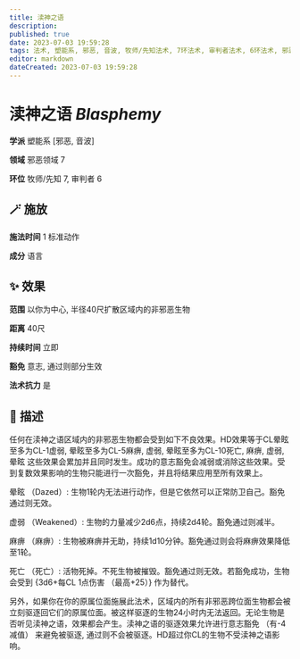```yaml
---
title: 渎神之语
description: 
published: true
date: 2023-07-03 19:59:28
tags: 法术, 塑能系, 邪恶, 音波, 牧师/先知法术, 7环法术, 审判者法术, 6环法术, 邪恶领域
editor: markdown
dateCreated: 2023-07-03 19:59:28
---
```


# **渎神之语** *Blasphemy*

**学派** 塑能系 \[邪恶, 音波\] 

**领域** 邪恶领域 7

**环位** 牧师/先知 7, 审判者 6

## 🪄 施放

**施法时间** 1 标准动作

**成分** 语言

## ✨ 效果  

**范围** 以你为中心, 半径40尺扩散区域内的非邪恶生物

**距离** 40尺  

**持续时间** 立即 

**豁免** 意志, 通过则部分生效

**法术抗力** 是

## 📖 描述

任何在渎神之语区域内的非邪恶生物都会受到如下不良效果。HD效果等于CL晕眩至多为CL-1虚弱, 晕眩至多为CL-5麻痹, 虚弱, 晕眩至多为CL-10死亡, 麻痹, 虚弱, 晕眩    这些效果会累加并且同时发生。成功的意志豁免会减弱或消除这些效果。受到复数效果影响的生物只能进行一次豁免，并且将结果应用至所有效果上。

晕眩 （Dazed）: 生物1轮内无法进行动作，但是它依然可以正常防卫自己。豁免通过则无效。

虚弱 （Weakened）: 生物的力量减少2d6点，持续2d4轮。豁免通过则减半。

麻痹 （麻痹）: 生物被麻痹并无助，持续1d10分钟。豁免通过则会将麻痹效果降低至1轮。

死亡 （死亡）: 活物死掉。不死生物被摧毁。豁免通过则无效。若豁免成功，生物会受到 {3d6+每CL 1点伤害 （最高+25）} 作为替代。

另外，如果你在你的原属位面施展此法术，区域内的所有非邪恶跨位面生物都会被立刻驱逐回它们的原属位面。被这样驱逐的生物24小时内无法返回。无论生物是否听见渎神之语，效果都会产生。渎神之语的驱逐效果允许进行意志豁免 （有-4减值） 来避免被驱逐, 通过则不会被驱逐。HD超过你CL的生物不受渎神之语影响。
    